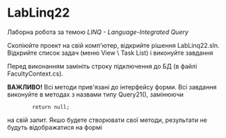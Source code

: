 # LabLinq22
Лаборна робота за темою _LINQ - Language-Integrated Query_

Скопіюйте проект на свій комп'ютер, відкрийте рішення LabLinq22.sln. 
Відкрийте список задач (меню View \ Task List)
і виконуйте завдання

Перед виконанням замініть строку підключення до БД (в файлі FacultyContext.cs). 

__ВАЖЛИВО!__
Всі методи прив'язані до інтерфейсу форми. 
Всі завдання виконуйте в методах з назвами типу Query21(), замінюючи 

            return null;
            
на свій запит. 
Якшо будете створювати свої методи, результати не будуть відображатися на формі
